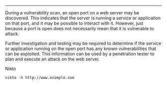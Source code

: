 --- ---

During a vulnerability scan, an open port on a web server may be discovered. This indicates that the server is running a service or application on that port, and it may be possible to interact with it. However, just because a port is open does not necessarily mean that it is vulnerable to attack. 

Further investigation and testing may be required to determine if the service or application running on the open port has any known vulnerabilities that can be exploited. This information can be used by a penetration tester to plan and execute an attack on the web server.

Nikto
```
nikto -h http://www.example.com
```
